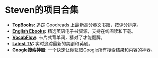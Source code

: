 # Steven的项目合集


- **[TopBooks](https://stevenspage.github.io/topbooks/):** 追踪 Goodreads 上最新高分英文书籍，按评分排序。
- **[English Ebooks](https://stevenspage.github.io/english_ebooks/):** 精选英语电子书资源，支持在线阅读和下载。
- **[VocabFlow](https://stevenspage.github.io/vocabflow/):** 卡片式背单词，猜对了才能翻牌。
- **[Latest TV](https://stevenspage.github.io/latest_tv/):** 实时追踪最新的美剧和英剧。
 - **[Google搜索神器](https://github.com/stevenspage/sales_prospector_translator):** 一个快速让你获取Google所有搜索结果和内容的神器。
